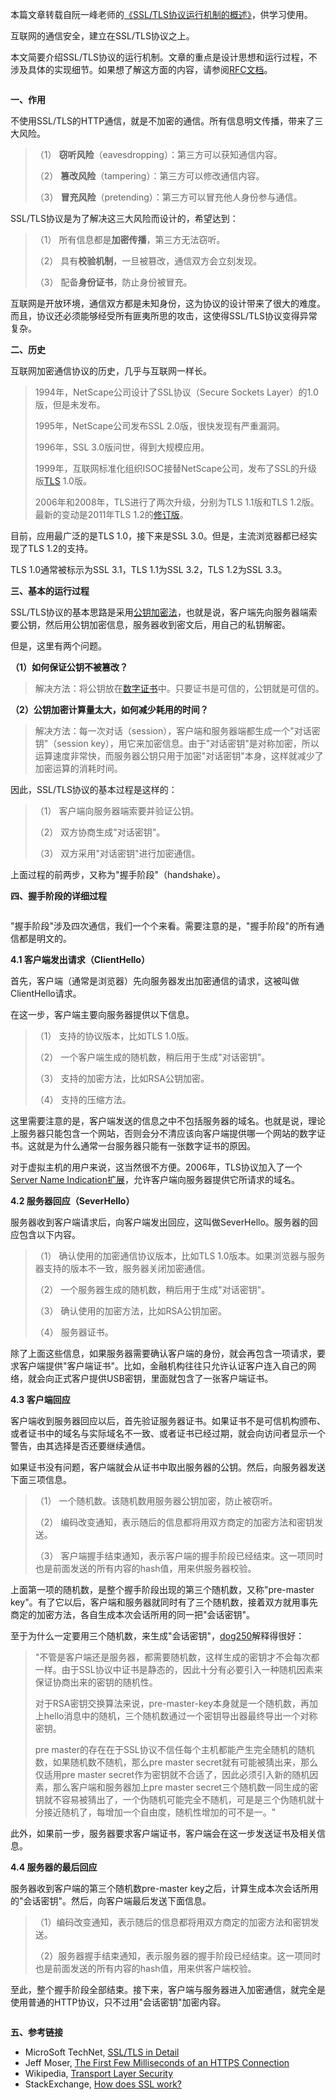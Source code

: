 本篇文章转载自阮一峰老师的[《SSL/TLS协议运行机制的概述》](http://www.ruanyifeng.com/blog/2014/02/ssl_tls.html)，供学习使用。


<div class="asset-content entry-content" id="main-content">
<!-- div class="asset-body" -->
<p>互联网的通信安全，建立在SSL/TLS协议之上。</p>
<!-- /div -->
<!-- div id="more" class="asset-more" -->
<p>本文简要介绍SSL/TLS协议的运行机制。文章的重点是设计思想和运行过程，不涉及具体的实现细节。如果想了解这方面的内容，请参阅<a href="https://tools.ietf.org/html/rfc5246" target="_blank">RFC文档</a>。</p>

<p><img src="https://www.ruanyifeng.com/blogimg/asset/201402/bg2014020501.jpg" alt="" title=""></p>

<p><strong>一、作用</strong></p>

<p>不使用SSL/TLS的HTTP通信，就是不加密的通信。所有信息明文传播，带来了三大风险。</p>

<blockquote>
  <p>（1） <strong>窃听风险</strong>（eavesdropping）：第三方可以获知通信内容。</p>

<p>（2） <strong>篡改风险</strong>（tampering）：第三方可以修改通信内容。</p>

<p>（3） <strong>冒充风险</strong>（pretending）：第三方可以冒充他人身份参与通信。</p>
</blockquote>

<p>SSL/TLS协议是为了解决这三大风险而设计的，希望达到：</p>

<blockquote>
  <p>（1） 所有信息都是<strong>加密传播</strong>，第三方无法窃听。</p>

<p>（2） 具有<strong>校验机制</strong>，一旦被篡改，通信双方会立刻发现。</p>

<p>（3） 配备<strong>身份证书</strong>，防止身份被冒充。</p>
</blockquote>

<p>互联网是开放环境，通信双方都是未知身份，这为协议的设计带来了很大的难度。而且，协议还必须能够经受所有匪夷所思的攻击，这使得SSL/TLS协议变得异常复杂。</p>

<p><strong>二、历史</strong></p>

<p>互联网加密通信协议的历史，几乎与互联网一样长。</p>

<blockquote>
  <p>1994年，NetScape公司设计了SSL协议（Secure Sockets Layer）的1.0版，但是未发布。</p>

<p>1995年，NetScape公司发布SSL 2.0版，很快发现有严重漏洞。</p>

<p>1996年，SSL 3.0版问世，得到大规模应用。</p>

<p>1999年，互联网标准化组织ISOC接替NetScape公司，发布了SSL的升级版<a href="https://en.wikipedia.org/wiki/Secure_Sockets_Layer" target="_blank">TLS</a> 1.0版。</p>

<p>2006年和2008年，TLS进行了两次升级，分别为TLS 1.1版和TLS 1.2版。最新的变动是2011年TLS 1.2的<a href="https://tools.ietf.org/html/rfc6176" target="_blank">修订版</a>。</p>
</blockquote>

<p>目前，应用最广泛的是TLS 1.0，接下来是SSL 3.0。但是，主流浏览器都已经实现了TLS 1.2的支持。</p>

<p>TLS 1.0通常被标示为SSL 3.1，TLS 1.1为SSL 3.2，TLS 1.2为SSL 3.3。</p>

<p><strong>三、基本的运行过程</strong></p>

<p>SSL/TLS协议的基本思路是采用<a href="https://en.wikipedia.org/wiki/Public-key_cryptography" target="_blank">公钥加密法</a>，也就是说，客户端先向服务器端索要公钥，然后用公钥加密信息，服务器收到密文后，用自己的私钥解密。</p>

<p>但是，这里有两个问题。</p>

<p><strong>（1）如何保证公钥不被篡改？</strong></p>

<blockquote>
  <p>解决方法：将公钥放在<a href="https://en.wikipedia.org/wiki/Digital_certificate" target="_blank">数字证书</a>中。只要证书是可信的，公钥就是可信的。</p>
</blockquote>

<p><strong>（2）公钥加密计算量太大，如何减少耗用的时间？</strong></p>

<blockquote>
  <p>解决方法：每一次对话（session），客户端和服务器端都生成一个"对话密钥"（session key），用它来加密信息。由于"对话密钥"是对称加密，所以运算速度非常快，而服务器公钥只用于加密"对话密钥"本身，这样就减少了加密运算的消耗时间。</p>
</blockquote>

<p>因此，SSL/TLS协议的基本过程是这样的：</p>

<blockquote>
  <p>（1） 客户端向服务器端索要并验证公钥。</p>

<p>（2） 双方协商生成"对话密钥"。</p>

<p>（3） 双方采用"对话密钥"进行加密通信。</p>
</blockquote>

<p>上面过程的前两步，又称为"握手阶段"（handshake）。</p>

<p><strong>四、握手阶段的详细过程</strong></p>

<p><img src="https://www.ruanyifeng.com/blogimg/asset/201402/bg2014020502.png" alt="" title=""></p>

<p>"握手阶段"涉及四次通信，我们一个个来看。需要注意的是，"握手阶段"的所有通信都是明文的。</p>

<p><strong>4.1 客户端发出请求（ClientHello）</strong></p>

<p>首先，客户端（通常是浏览器）先向服务器发出加密通信的请求，这被叫做ClientHello请求。</p>

<p>在这一步，客户端主要向服务器提供以下信息。</p>

<blockquote>
  <p>（1） 支持的协议版本，比如TLS 1.0版。</p>

<p>（2） 一个客户端生成的随机数，稍后用于生成"对话密钥"。</p>

<p>（3） 支持的加密方法，比如RSA公钥加密。</p>

<p>（4） 支持的压缩方法。</p>
</blockquote>

<p>这里需要注意的是，客户端发送的信息之中不包括服务器的域名。也就是说，理论上服务器只能包含一个网站，否则会分不清应该向客户端提供哪一个网站的数字证书。这就是为什么通常一台服务器只能有一张数字证书的原因。</p>

<p>对于虚拟主机的用户来说，这当然很不方便。2006年，TLS协议加入了一个<a href="https://tools.ietf.org/html/rfc4366" target="_blank">Server Name Indication扩展</a>，允许客户端向服务器提供它所请求的域名。</p>

<p><strong>4.2 服务器回应（SeverHello）</strong></p>

<p>服务器收到客户端请求后，向客户端发出回应，这叫做SeverHello。服务器的回应包含以下内容。</p>

<blockquote>
  <p>（1） 确认使用的加密通信协议版本，比如TLS 1.0版本。如果浏览器与服务器支持的版本不一致，服务器关闭加密通信。</p>

<p>（2） 一个服务器生成的随机数，稍后用于生成"对话密钥"。</p>

<p>（3） 确认使用的加密方法，比如RSA公钥加密。</p>

<p>（4） 服务器证书。</p>
</blockquote>

<p>除了上面这些信息，如果服务器需要确认客户端的身份，就会再包含一项请求，要求客户端提供"客户端证书"。比如，金融机构往往只允许认证客户连入自己的网络，就会向正式客户提供USB密钥，里面就包含了一张客户端证书。</p>

<p><strong>4.3 客户端回应</strong></p>

<p>客户端收到服务器回应以后，首先验证服务器证书。如果证书不是可信机构颁布、或者证书中的域名与实际域名不一致、或者证书已经过期，就会向访问者显示一个警告，由其选择是否还要继续通信。</p>

<p>如果证书没有问题，客户端就会从证书中取出服务器的公钥。然后，向服务器发送下面三项信息。</p>

<blockquote>
  <p>（1） 一个随机数。该随机数用服务器公钥加密，防止被窃听。</p>

<p>（2） 编码改变通知，表示随后的信息都将用双方商定的加密方法和密钥发送。</p>

<p>（3） 客户端握手结束通知，表示客户端的握手阶段已经结束。这一项同时也是前面发送的所有内容的hash值，用来供服务器校验。</p>
</blockquote>

<p>上面第一项的随机数，是整个握手阶段出现的第三个随机数，又称"pre-master key"。有了它以后，客户端和服务器就同时有了三个随机数，接着双方就用事先商定的加密方法，各自生成本次会话所用的同一把"会话密钥"。</p>

<p>至于为什么一定要用三个随机数，来生成"会话密钥"，<a href="http://blog.csdn.net/dog250/article/details/5717162" target="_blank">dog250</a>解释得很好：</p>

<blockquote>
  <p>"不管是客户端还是服务器，都需要随机数，这样生成的密钥才不会每次都一样。由于SSL协议中证书是静态的，因此十分有必要引入一种随机因素来保证协商出来的密钥的随机性。</p>

<p>对于RSA密钥交换算法来说，pre-master-key本身就是一个随机数，再加上hello消息中的随机，三个随机数通过一个密钥导出器最终导出一个对称密钥。</p>

<p>pre master的存在在于SSL协议不信任每个主机都能产生完全随机的随机数，如果随机数不随机，那么pre master secret就有可能被猜出来，那么仅适用pre master secret作为密钥就不合适了，因此必须引入新的随机因素，那么客户端和服务器加上pre master secret三个随机数一同生成的密钥就不容易被猜出了，一个伪随机可能完全不随机，可是是三个伪随机就十分接近随机了，每增加一个自由度，随机性增加的可不是一。"</p>
</blockquote>

<p>此外，如果前一步，服务器要求客户端证书，客户端会在这一步发送证书及相关信息。</p>

<p><strong>4.4 服务器的最后回应</strong></p>

<p>服务器收到客户端的第三个随机数pre-master key之后，计算生成本次会话所用的"会话密钥"。然后，向客户端最后发送下面信息。</p>

<blockquote>
  <p>（1）编码改变通知，表示随后的信息都将用双方商定的加密方法和密钥发送。</p>

<p>（2）服务器握手结束通知，表示服务器的握手阶段已经结束。这一项同时也是前面发送的所有内容的hash值，用来供客户端校验。</p>
</blockquote>

<p>至此，整个握手阶段全部结束。接下来，客户端与服务器进入加密通信，就完全是使用普通的HTTP协议，只不过用"会话密钥"加密内容。</p>

<p><img src="https://www.ruanyifeng.com/blogimg/asset/201402/bg2014020503.gif" alt="" title=""></p>

<p><strong>五、参考链接</strong></p>

<ul>
<li>MicroSoft TechNet, <a href="https://technet.microsoft.com/en-us/library/cc785811(v=ws.10).aspx" target="_blank">SSL/TLS in Detail</a></li>
<li>Jeff Moser, <a href="http://www.moserware.com/2009/06/first-few-milliseconds-of-https.html" target="_blank">The First Few Milliseconds of an HTTPS Connection</a></li>
<li>Wikipedia, <a href="https://en.wikipedia.org/wiki/Transport_Layer_Security" target="_blank">Transport Layer Security</a></li>
<li>StackExchange, <a href="https://security.stackexchange.com/questions/20803/how-does-ssl-work" target="_blank">How does SSL work?</a></li>
</ul>

<!-- /div --></div>